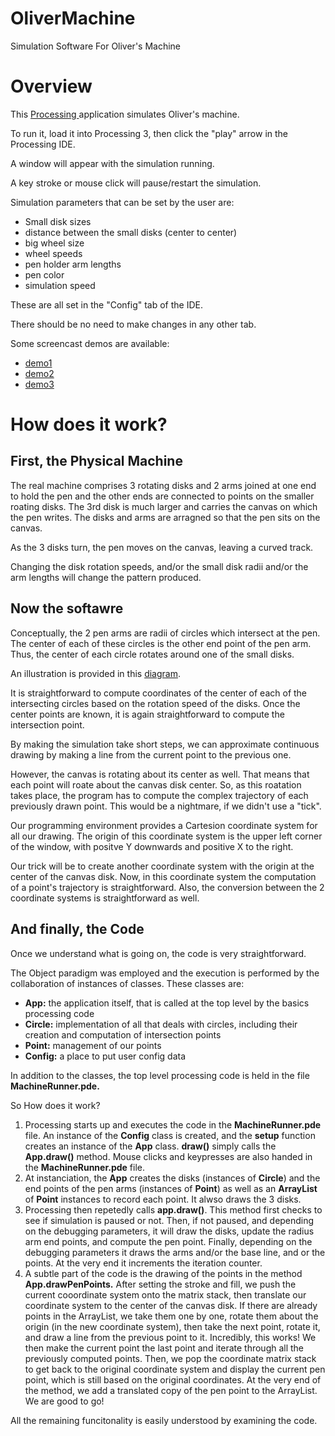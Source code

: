 # OliverMachine
Simulation Software For Oliver's Machine

# Overview
This [Processing ](https://processing.org) application simulates Oliver's machine.

To run it, load it into Processing 3, then click the "play" arrow in the Processing IDE.

A window will appear with the simulation running.

A key stroke or mouse click will pause/restart the simulation.

Simulation parameters that can be set by the user are:
* Small disk sizes
* distance between the small disks (center to center)
* big wheel size
* wheel speeds
* pen holder arm lengths
* pen color
* simulation speed

These are all set in the "Config" tab of the IDE.

There should be no need to make changes in any other tab.

Some screencast demos are available:
* [demo1](https://youtu.be/259S3xKFLBM)
* [demo2](https://youtu.be/vEwtugnfQ10)
* [demo3](https://youtu.be/dL68eMJqKDs)

# How does it work?
## First, the Physical Machine
The real machine comprises 3 rotating disks and 2 arms joined at one end to hold the pen and the other ends are connected to points on the smaller roating disks.  The 3rd disk is much larger and carries the canvas on which the pen writes. The disks and arms are arragned so that the pen sits on the canvas.

As the 3 disks turn, the pen moves on the canvas, leaving a curved track.

Changing the disk rotation speeds, and/or the small disk radii and/or the arm lengths will change the pattern produced.

## Now the softawre
Conceptually, the 2 pen arms are radii of circles which intersect at the pen. The center of each of these circles is the other end point of the pen arm. Thus, the center of each circle rotates around one of the small disks.

An illustration is provided in this [diagram](https://github.com/gratefulfrog/OliverMachine/blob/master/Diagram01.png).

It is straightforward to compute coordinates of the center of each of the intersecting circles based on the rotation speed of the disks. Once the center points are known, it is again straightforward to compute the intersection point.

By making the simulation take short steps, we can approximate continuous drawing by making a line from the current point to the previous one.

However, the canvas is rotating about its center as well. That means that each point will roate about the canvas disk center. So, as this roatation takes place, the program has to compute the complex trajectory of each previously drawn point. This would be a nightmare, if we didn't use a "tick". 

Our programming environment provides a Cartesion coordinate system for all our drawing. The origin of this coordinate system is the upper left corner of the window, with positve Y downwards and positive X to the right.

Our trick will be to create another coordinate system with the origin at the center of the canvas disk. Now, in this coordinate system the computation of a point's trajectory is straightforward. Also, the conversion between the 2 coordinate systems is straightforward as well.

## And finally, the Code

Once we understand what is going on, the code is very straightforward.

The Object paradigm was employed and the execution is performed by the collaboration of instances of classes. These classes are:
* **App:** the application itself, that is called at the top level by the basics processing code
* **Circle:** implementation of all that deals with circles, including their creation and computation of intersection points
* **Point:** management of our points
* **Config:** a place to put user config data

In addition to the classes, the top level processing code is held in the file **MachineRunner.pde.**

So How does it work?

1. Processing starts up and executes the code in the **MachineRunner.pde** file. An instance of the **Config** class is created, and the **setup** function creates an instance of the **App** class. **draw()** simply calls the **App.draw()** method. Mouse clicks and keypresses are also handed in the **MachineRunner.pde** file.
2. At instanciation, the **App** creates the disks (instances of **Circle**) and the end points of the pen arms (instances of **Point**) as well as an **ArrayList** of **Point** instances to record each point. It alwso draws the 3 disks.
3. Processing then repetedly calls **app.draw()**. This method first checks to see if simulation is paused or not. Then, if not paused, and depending on the debugging parameters, it will draw the disks, update the radius arm end points, and compute the pen point. Finally, depending on the debugging parameters it draws the arms and/or the base line, and or the points. At the very end it increments the iteration counter.
4. A subtle part of the code is the drawing of the points in the method **App.drawPenPoints.** After setting the stroke and fill, we push the current cooordinate system onto the matrix stack, then translate our coordinate system to the center of the canvas disk. If there are already points in the ArrayList, we take them one by one, rotate them about the origin (in the new coordinate system), then take the next point, rotate it, and draw a line from the previous point to it. Incredibly, this works! We then make the current point the last point and iterate through all the previously computed points. Then, we pop the coordinate matrix stack to get back to the original coordinate system and display the current pen point, which is still based on the original coordinates. At the very end of the method, we add a translated copy of the pen point to the ArrayList. We are good to go!

All the remaining funcitonality is easily understood by examining the code.

